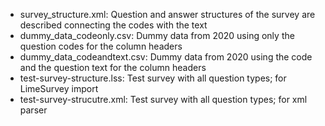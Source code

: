 - survey_structure.xml: Question and answer structures of the survey are described connecting the codes with the text
- dummy_data_codeonly.csv: Dummy data from 2020 using only the question codes for the column headers
- dummy_data_codeandtext.csv: Dummy data from 2020 using the code and the question text for the column headers
- test-survey-structure.lss: Test survey with all question types; for LimeSurvey import
- test-survey-strucutre.xml: Test survey with all question types; for xml parser
